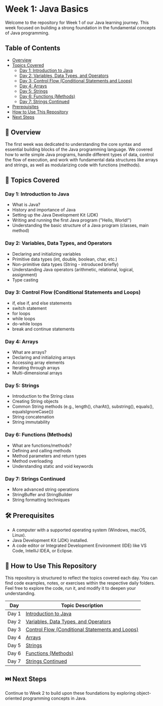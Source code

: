 # Week 1: Java Basics

Welcome to the repository for Week 1 of our Java learning journey. This week focused on building a strong foundation in the fundamental concepts of Java programming.

## Table of Contents
- [Overview](#overview)
- [Topics Covered](#topics-covered)
  - [Day 1: Introduction to Java](#day-1-introduction-to-java)
  - [Day 2: Variables, Data Types, and Operators](#day-2-variables-data-types-and-operators)
  - [Day 3: Control Flow (Conditional Statements and Loops)](#day-3-control-flow-conditional-statements-and-loops)
  - [Day 4: Arrays](#day-4-arrays)
  - [Day 5: Strings](#day-5-strings)
  - [Day 6: Functions (Methods)](#day-6-functions-methods)
  - [Day 7: Strings Continued](#day-7-strings-continued)
- [Prerequisites](#prerequisites)
- [How to Use This Repository](#how-to-use-this-repository)
- [Next Steps](#next-steps)

## 🧠 Overview
The first week was dedicated to understanding the core syntax and essential building blocks of the Java programming language. We covered how to write simple Java programs, handle different types of data, control the flow of execution, and work with fundamental data structures like arrays and strings, as well as modularizing code with functions (methods).

## 📘 Topics Covered

### Day 1: Introduction to Java
- What is Java?
- History and importance of Java
- Setting up the Java Development Kit (JDK)
- Writing and running the first Java program ("Hello, World!")
- Understanding the basic structure of a Java program (classes, main method)

### Day 2: Variables, Data Types, and Operators
- Declaring and initializing variables
- Primitive data types (int, double, boolean, char, etc.)
- Non-primitive data types (String - introduced briefly)
- Understanding Java operators (arithmetic, relational, logical, assignment)
- Type casting

### Day 3: Control Flow (Conditional Statements and Loops)
- if, else if, and else statements
- switch statement
- for loops
- while loops
- do-while loops
- break and continue statements

### Day 4: Arrays
- What are arrays?
- Declaring and initializing arrays
- Accessing array elements
- Iterating through arrays
- Multi-dimensional arrays

### Day 5: Strings
- Introduction to the String class
- Creating String objects
- Common String methods (e.g., length(), charAt(), substring(), equals(), equalsIgnoreCase())
- String concatenation
- String immutability

### Day 6: Functions (Methods)
- What are functions/methods?
- Defining and calling methods
- Method parameters and return types
- Method overloading
- Understanding static and void keywords

### Day 7: Strings Continued
- More advanced string operations
- StringBuffer and StringBuilder
- String formatting techniques

## 🛠️ Prerequisites
- A computer with a supported operating system (Windows, macOS, Linux).
- Java Development Kit (JDK) installed.
- A code editor or Integrated Development Environment (IDE) like VS Code, IntelliJ IDEA, or Eclipse.

## 📂 How to Use This Repository
This repository is structured to reflect the topics covered each day. You can find code examples, notes, or exercises within the respective daily folders. Feel free to explore the code, run it, and modify it to deepen your understanding.

| Day           | Topic Description                                                                                                        |
|---------------|--------------------------------------------------------------------------------------------------------------------------|
| Day 1         | [Introduction to Java](https://github.com/amprajasri/Week1-Core-Programming/tree/Day1-Programming-Elements-Practice)     |
| Day 2         | [Variables, Data Types, and Operators](https://github.com/amprajasri/Week1-Core-Programming/tree/Day-2-Control-Flow)     |
| Day 3         | [Control Flow (Conditional Statements and Loops)](https://github.com/amprajasri/Week1-Core-Programming/tree/Day3-Array)  |
| Day 4         | [Arrays](https://github.com/amprajasri/Week1-Core-Programming/tree/Day4-Methods)                                         |
| Day 5         | [Strings](https://github.com/amprajasri/Week1-Core-Programming/tree/Day5-Strings)                                        |
| Day 6         | [Functions (Methods)](https://github.com/amprajasri/Week1-Core-Programming/tree/Day6-Builtin-functions)                  |
| Day 7         | [Strings Continued](https://github.com/amprajasri/Week1-Core-Programming/tree/Day7-String-handling)                      |

## ⏭️ Next Steps
Continue to Week 2 to build upon these foundations by exploring object-oriented programming concepts in Java.
